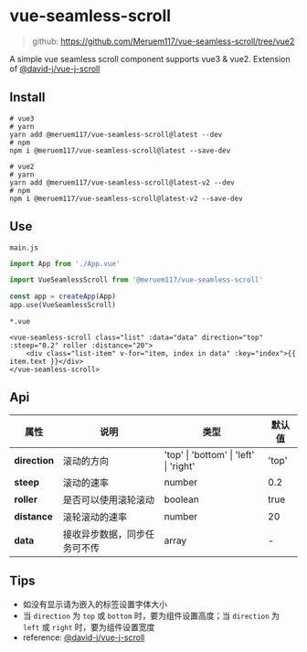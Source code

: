 # vue-seamless-scroll

> github: https://github.com/Meruem117/vue-seamless-scroll/tree/vue2


A simple vue seamless scroll component supports vue3 & vue2. Extension of [@david-j/vue-j-scroll](https://github.com/DavidJ-0/vue-j-scroll.js)



## Install

```shell
# vue3
# yarn
yarn add @meruem117/vue-seamless-scroll@latest --dev
# npm
npm i @meruem117/vue-seamless-scroll@latest --save-dev

# vue2
# yarn
yarn add @meruem117/vue-seamless-scroll@latest-v2 --dev
# npm
npm i @meruem117/vue-seamless-scroll@latest-v2 --save-dev
```



## Use

`main.js`

```js
import App from './App.vue'

import VueSeamlessScroll from '@meruem117/vue-seamless-scroll'

const app = createApp(App)
app.use(VueSeamlessScroll)
```



`*.vue`

```vue
<vue-seamless-scroll class="list" :data="data" direction="top" :steep="0.2" roller :distance="20">
    <div class="list-item" v-for="item, index in data" :key="index">{{ item.text }}</div>
</vue-seamless-scroll>
```



## Api

| 属性          | 说明                         | 类型                                   | 默认值 |
| ------------- | ---------------------------- | -------------------------------------- | ------ |
| **direction** | 滚动的方向                   | 'top' \| 'bottom' \| 'left' \| 'right' | 'top'  |
| **steep**     | 滚动的速率                   | number                                 | 0.2    |
| **roller**    | 是否可以使用滚轮滚动         | boolean                                | true   |
| **distance**  | 滚轮滚动的速率               | number                                 | 20     |
| **data**      | 接收异步数据，同步任务可不传 | array                                  | -      |



## Tips

- 如没有显示请为嵌入的标签设置字体大小
- 当 `direction` 为 `top` 或 `bottom` 时，要为组件设置高度；当 `direction` 为 `left` 或 `right` 时，要为组件设置宽度
- reference: [@david-j/vue-j-scroll](https://github.com/DavidJ-0/vue-j-scroll.js)

